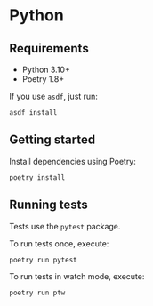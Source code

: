 # Python

## Requirements

- Python 3.10+
- Poetry 1.8+

If you use `asdf`, just run:

```shell
asdf install
```

## Getting started

Install dependencies using Poetry:

```shell
poetry install
```

## Running tests

Tests use the `pytest` package.

To run tests once, execute:

```shell
poetry run pytest
```

To run tests in watch mode, execute:

```shell
poetry run ptw
```

